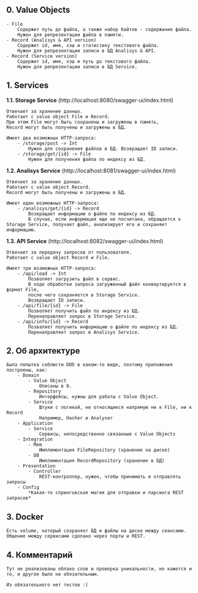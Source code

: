 **0. Value Objects**
--------------------------------------
    - File
        Содержит путь до файла, а также набор байтов - содержание файла.
        Нужен для репрезентации файла в памяти.
    - Record (Analisys & API version)
        Содержит id, имя, хэш и статистику текстового файла.
        Нужен для репрезентации записи в БД Analisys & API.
    - Record (Service version)
        Содержит id, имя, хэш и путь до текстового файла.
        Нужен для репрезентации записи в БД Service.



**1. Services**
--------------------------------------
**1.1. Storage Service** (http://localhost:8080/swagger-ui/index.html)

    Отвечает за хранение данных. 
    Работает с value object File и Record.
    При этом File могут быть сохранены и загружены в память, 
    Record могут быть получены и загружены в БД.

    Имеет два возможных HTTP-запроса: 
        - /storage/post -> Int
            Нужен для сохранения файлов в БД. Возвращает ID записи.
        - /storage/get/{id} -> File
            Нужен для получения файла по индексу из БД. 


**1.2. Analisys Service** (http://localhost:8081/swagger-ui/index.html)

    Отвечает за хранение данных. 
    Работает с value object Record. 
    Record могут быть получены и загружены в БД.

    Имеет один возможных HTTP-запроса: 
        - /analisys/get/{id} -> Record
            Возвращает информацию о файле по индексу из БД.
            В случае, если информация еще не посчитана, обращается к Storage Service, получает файл, анализирует его и сохраняет информацию.


**1.3. API Service** (http://localhost:8082/swagger-ui/index.html)

    Отвечает за передачу запросов от пользователя. 
    Работает с value object Record и File.
    
    Имеет три возможных HTTP-запроса: 
        - /api/load -> Int
            Позволяет загрузить файл в сервис. 
            В ходе обработки запроса загруженный файл конвертируется в формат File, 
            после чего сохраняется в Storage Service.
            Возвращает ID записи.
        - /api/file/{id} -> File
            Позволяет получить файл по индексу из БД.
            Перенаправляет запрос в Storage Service.
        - /api/info/{id} -> Record
            Позваляет получить информацию о файле по индексу из БД.
            Перенаправляет запрос в Analisys Service.


**2. Об архитектуре**
--------------------------------------

    Была попытка соблюсти DDD в каком-то виде, поэтому приложения построены, как:
        - Domain
            - Value Object
                Описаны в 0.
            - Repository
                Интерфейсы, нужны для работы с Value Object.
            - Service
                Штуки с логикой, не относящиеся напрямую ни к File, ни к Record
                Например, Hasher и Analyser
        - Application
            - Service
                Сервисы, непосредственно связанные с Value Objects
        - Integration 
            - Mem
                Имплементация FileRepository (хранение на диске)
            - DB
                Имплементация RecordRepository (хранение в БД)
        - Presentation
            - Controller
                REST-контроллер, нужен, чтобы принимать и отправлять запросы
        - Config
            *Какая-то спринговская магия для отправки и парсинга REST запросов*

**3. Docker**
--------------------------------------

    Есть volume, который сохраняет БД и файлы на диске между сеансами.
    Общение между сервисами сделано через порты и REST.

**4. Комментарий**
--------------------------------------
    Тут не реализованы облако слов и проверка уникальности, но кажется и то, и другое было не обязательным.

    Из обязательного нет тестов :(
        
